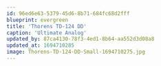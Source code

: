 ```yaml
---
id: 96ed6e63-5379-45d6-8b71-684fc68d2fff
blueprint: evergreen
title: 'Thorens TD-124 DD'
caption: 'Ultimate Analog'
updated_by: 87ca4130-78f3-4ed1-8b64-aa552d3d08a8
updated_at: 1694710285
image: Thorens-TD-124-DD-Small-1694710275.jpg
---
```

